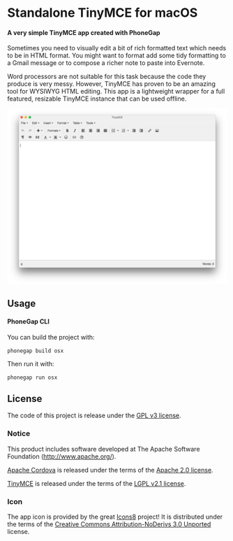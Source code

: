 # Standalone TinyMCE for macOS

#### A very simple TinyMCE app created with PhoneGap

Sometimes you need to visually edit a bit of rich formatted text which needs to
be in HTML format. You might want to format add some tidy formatting to a Gmail
message or to compose a richer note to paste into Evernote.

Word processors are not suitable for this task because the code they produce is
very messy. However, TinyMCE has proven to be an amazing tool for WYSIWYG HTML
editing. This app is a lightweight wrapper for a full featured, resizable
TinyMCE instance that can be used offline.

![Screenshot](misc/screenshot.png)

## Usage

#### PhoneGap CLI

You can build the project with:

    phonegap build osx

Then run it with:

    phonegap run osx


## License

The code of this project is release under the [GPL v3 license](LICENSE).

### Notice

This product includes software developed at The Apache Software Foundation
(<http://www.apache.org/>).

[Apache Cordova](https://cordova.apache.org/) is released under the terms of the
[Apache 2.0 license](misc/Apache2.txt).

[TinyMCE](https://www.tinymce.com/) is released under the terms of the [LGPL
v2.1 license](www/js/tinymce/license.txt).

### Icon

The app icon is provided by the great [Icons8](https://icons8.com/) project! It
is distributed under the terms of the [Creative Commons Attribution-NoDerivs 3.0
Unported](https://creativecommons.org/licenses/by-nd/3.0/) license.
